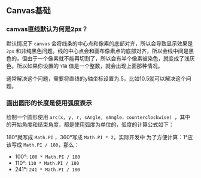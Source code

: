 ## Canvas基础

### canvas直线默认为何是2px？

默认情况下 `canvas` 会将线条的中心点和像素的底部对齐，所以会导致显示效果是 `2px` 和非纯黑色问题。线的中心点会和画布像素点的底部对齐，所以会线中间是黑色的，但由于一个像素就不能再切割了，所以会有半个像素被染色，就变成了浅灰色。所以如果你设置的 `Y轴` 值是一个整数，就会出现上面那种情况。

通常解决这个问题，需要将直线的y轴坐标设置为.5，比如10.5就可以解决这个问题。

### 画出圆形的长度是使用弧度表示

绘制一个圆形使用 `arc(x, y, r, sAngle, eAngle，counterclockwise) `，其中的开始角度和结束角度，都是使用弧度为单位的，弧度的计算公式如下：

180°就写成 `Math.PI` ，360°写成 `Math.PI * 2`，实际开发中	为了方便计算：1°应该写成 `Math.PI / 180`，那么：

- 100°: `100 * Math.PI / 180`
- 110°: `110 * Math.PI / 180`
- 241°: `241 * Math.PI / 180`

